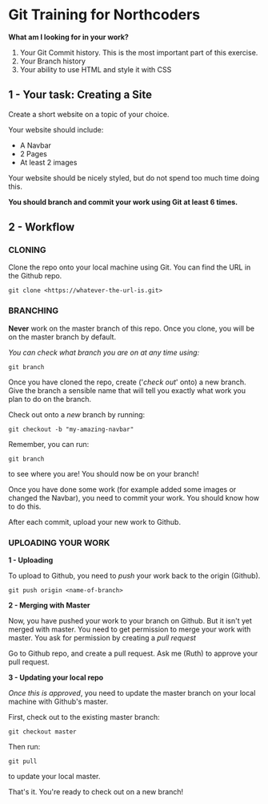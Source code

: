 # Git Training for Northcoders

**What am I looking for in your work?**

1) Your Git Commit history. This is the most important part of this exercise.
2) Your Branch history
3) Your ability to use HTML and style it with CSS

## 1 - Your task: Creating a Site

Create a short website on a topic of your choice.

Your website should include:

- A Navbar
- 2 Pages
- At least 2 images

Your website should be nicely styled, but do not spend too much time doing this.

**You should branch and commit your work using Git at least 6 times.**

## 2 - Workflow

### CLONING
Clone the repo onto your local machine using Git. You can find the URL in the Github repo.

```shell
git clone <https://whatever-the-url-is.git>
```

### BRANCHING

**Never** work on the master branch of this repo. Once you clone, you will be on the master branch by default. 

*You can check what branch you are on at any time using:* 

```shell
git branch
```

Once you have cloned the repo, create ('*check out*' onto) a new branch. Give the branch a sensible name that will tell you exactly what work you plan to do on the branch.

Check out onto a *new* branch by running:

```shell
git checkout -b "my-amazing-navbar"
```

Remember, you can run:

```shell
git branch
```

to see where you are! You should now be on your branch!

Once you have done some work (for example added some images or changed the Navbar), you need to commit your work. You should know how to do this.

After each commit, upload your new work to Github.

### UPLOADING YOUR WORK

**1 - Uploading**

To upload to Github, you need to *push* your work back to the origin (Github).

```
git push origin <name-of-branch>
```

**2 - Merging with Master**

Now, you have pushed your work to your branch on Github. But it isn't yet merged with master. You need to get permission to merge your work with master. You ask for permission by creating a *pull request*

Go to Github repo, and create a pull request. Ask me (Ruth) to approve your pull request.


**3 - Updating your local repo**

*Once this is approved*, you need to update the master branch on your local machine with Github's master.

First, check out to the existing master branch:

```shell
git checkout master
```

Then run:

```shell
git pull
```

to update your local master.

That's it. You're ready to check out on a new branch!


